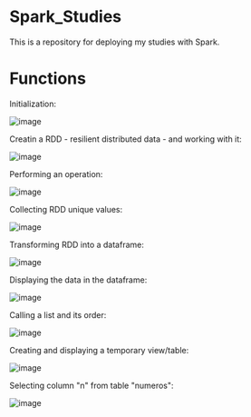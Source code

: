 # Spark_Studies
This is a repository for deploying my studies with Spark. 

# Functions

Initialization:

![image](https://user-images.githubusercontent.com/81119854/145231033-0f694e78-dc58-4a7f-a615-91e16ce6874e.png)

Creatin a RDD - resilient distributed data - and working with it:

![image](https://user-images.githubusercontent.com/81119854/145231430-97f847c3-1c25-41ba-91de-54562e7eed8f.png)

Performing an operation:

![image](https://user-images.githubusercontent.com/81119854/145231707-7ff0514e-7b59-44be-bfc7-d784e6da5a4f.png)

Collecting RDD unique values:

![image](https://user-images.githubusercontent.com/81119854/145231797-e761b44b-7716-4861-a1bd-03ea2f4cc5e8.png)

Transforming RDD into a dataframe:

![image](https://user-images.githubusercontent.com/81119854/145244036-b19814b3-f006-4da4-9083-d4b9097f310c.png)

Displaying the data in the dataframe:

![image](https://user-images.githubusercontent.com/81119854/145244195-b58e9ada-d2a5-4633-909d-46309c3adb63.png)

Calling a list and its order:

![image](https://user-images.githubusercontent.com/81119854/145244519-66b231be-4692-4867-b2c4-4c1e985462fc.png)

Creating and displaying a temporary view/table:

![image](https://user-images.githubusercontent.com/81119854/145244940-26399203-c457-4363-a2e6-35d3b3a8d83c.png)

Selecting column "n" from table "numeros":

![image](https://user-images.githubusercontent.com/81119854/145245185-bfd96d02-5822-4148-9be7-73d9c9639fa1.png)
